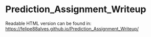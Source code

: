 # Prediction_Assignment_Writeup

Readable HTML version can be found in: https://felipe88alves.github.io/Prediction_Assignment_Writeup/
